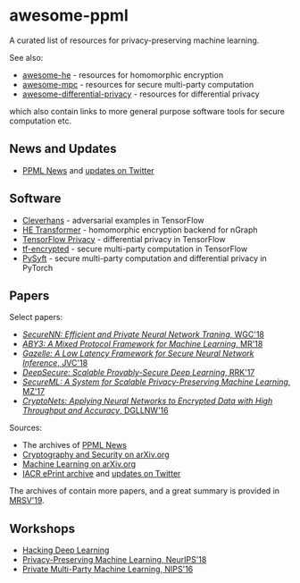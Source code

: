 # awesome-ppml

A curated list of resources for privacy-preserving machine learning.

See also:
- [awesome-he](https://github.com/jonaschn/awesome-he) - resources for homomorphic encryption
- [awesome-mpc](https://github.com/rdragos/awesome-mpc) - resources for secure multi-party computation
- [awesome-differential-privacy](https://github.com/menisadi/awesome-differential-privacy) - resources for differential privacy

which also contain links to more general purpose software tools for secure computation etc.


## News and Updates

- [PPML News](https://ppml-news.github.io) and [updates on Twitter](https://twitter.com/ppml_news)

## Software

- [Cleverhans](https://github.com/tensorflow/cleverhans) - adversarial examples in TensorFlow
- [HE Transformer](https://github.com/NervanaSystems/he-transformer) - homomorphic encryption backend for nGraph
- [TensorFlow Privacy](https://github.com/tensorflow/privacy) - differential privacy in TensorFlow
- [tf-encrypted](https://github.com/mortendahl/tf-encrypted) - secure multi-party computation in TensorFlow
- [PySyft](https://github.com/OpenMined/PySyft) - secure multi-party computation and differential privacy in PyTorch

## Papers

Select papers:

- [*SecureNN: Efficient and Private Neural Network Traning*, WGC'18](https://eprint.iacr.org/2018/442)
- [*ABY3: A Mixed Protocol Framework for Machine Learning*, MR'18](https://eprint.iacr.org/2018/403)
- [*Gazelle: A Low Latency Framework for Secure Neural Network Inference*, JVC'18](https://eprint.iacr.org/2018/073)
- [*DeepSecure: Scalable Provably-Secure Deep Learning*, RRK'17](https://arxiv.org/abs/1705.08963)
- [*SecureML: A System for Scalable Privacy-Preserving Machine Learning*, MZ'17](https://eprint.iacr.org/2017/396)
- [*CryptoNets: Applying Neural Networks to Encrypted Data with High Throughput and Accuracy*, DGLLNW'16](https://www.microsoft.com/en-us/research/publication/cryptonets-applying-neural-networks-to-encrypted-data-with-high-throughput-and-accuracy/)

Sources:
- The archives of [PPML News](https://ppml-news.github.io)
- [Cryptography and Security on arXiv.org](https://arxiv.org/list/cs.CR/recent)
- [Machine Learning on arXiv.org](https://arxiv.org/list/stat.ML/recent)
- [IACR ePrint archive](https://eprint.iacr.org/eprint-bin/search.pl?last=31) and [updates on Twitter](https://twitter.com/IACRePrint)


The archives of  contain more papers, and a great summary is provided in [MRSV'19](https://eprint.iacr.org/2017/1190).

## Workshops

- [Hacking Deep Learning](https://cyber.biu.ac.il/event/hacking-deep-learning/)
- [Privacy-Preserving Machine Learning, NeurIPS'18](https://ppml-workshop.github.io/ppml/)
- [Private Multi-Party Machine Learning, NIPS'16](https://pmpml.github.io/PMPML16/)
